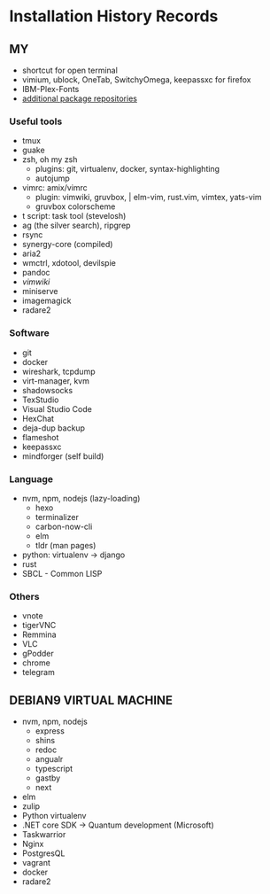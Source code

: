 # Installation History Records

## MY

- shortcut for open terminal
- vimium, ublock, OneTab, SwitchyOmega, keepassxc for firefox
- IBM-Plex-Fonts
- [additional package repositories](https://en.opensuse.org/Addtional_package_repositories)

### Useful tools

- tmux
- guake
- zsh, oh my zsh
    - plugins: git, virtualenv, docker, syntax-highlighting
    - autojump
- vimrc: amix/vimrc
    - plugin: vimwiki, gruvbox, | elm-vim, rust.vim, vimtex, yats-vim
    - gruvbox colorscheme
- t script: task tool (stevelosh)
- ag (the silver search), ripgrep
- rsync
- synergy-core (compiled)
- aria2
- wmctrl, xdotool, devilspie
- pandoc
- *vimwiki*
- miniserve
- imagemagick
- radare2

### Software

- git
- docker
- wireshark, tcpdump
- virt-manager, kvm
- shadowsocks
- TexStudio
- Visual Studio Code
- HexChat
- deja-dup backup
- flameshot
- keepassxc
- mindforger (self build)

### Language

- nvm, npm, nodejs (lazy-loading)
    - hexo
    - terminalizer
    - carbon-now-cli
    - elm
    - tldr (man pages)
- python: virtualenv -> django
- rust
- SBCL - Common LISP

### Others

- vnote
- tigerVNC
- Remmina
- VLC
- gPodder
- chrome
- telegram


## DEBIAN9 VIRTUAL MACHINE

- nvm, npm, nodejs
    - express
    - shins
    - redoc
    - angualr
    - typescript
    - gastby
    - next
- elm
- zulip
- Python virtualenv
- .NET core SDK -> Quantum development (Microsoft)
- Taskwarrior
- Nginx
- PostgresQL
- vagrant
- docker
- radare2
